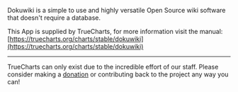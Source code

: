 Dokuwiki is a simple to use and highly versatile Open Source wiki software that doesn't require a database.

This App is supplied by TrueCharts, for more information visit the manual: [https://truecharts.org/charts/stable/dokuwiki](https://truecharts.org/charts/stable/dokuwiki)

---

TrueCharts can only exist due to the incredible effort of our staff.
Please consider making a [donation](https://truecharts.org/about/sponsor) or contributing back to the project any way you can!
